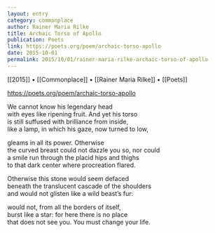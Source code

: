 ```yaml
---
layout: entry
category: commonplace
author: Rainer Maria Rilke
title: Archaic Torso of Apollo
publication: Poets
link: https://poets.org/poem/archaic-torso-apollo
date: 2015-10-01
permalink: 2015/10/01/rainer-maria-rilke-archaic-torso-of-apollo
---
```


[[2015]] • [[Commonplace]] • [[Rainer Maria Rilke]] • [[Poets]]

https://poets.org/poem/archaic-torso-apollo

We cannot know his legendary head
<br>with eyes like ripening fruit. And yet his torso
<br>is still suffused with brilliance from inside,
<br>like a lamp, in which his gaze, now turned to low,

gleams in all its power. Otherwise
<br>the curved breast could not dazzle you so, nor could 
<br>a smile run through the placid hips and thighs
<br>to that dark center where procreation flared.

Otherwise this stone would seem defaced
<br>beneath the translucent cascade of the shoulders
<br>and would not glisten like a wild beast’s fur:

would not, from all the borders of itself,
<br>burst like a star: for here there is no place
<br>that does not see you. You must change your life. 

